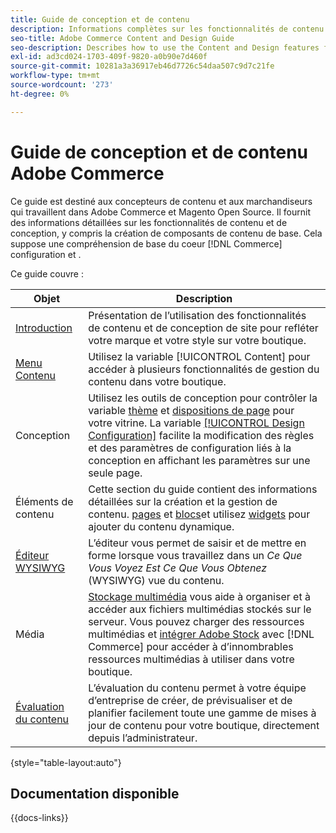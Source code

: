 ```yaml
---
title: Guide de conception et de contenu
description: Informations complètes sur les fonctionnalités de contenu et de conception pour les administrateurs d’Adobe Commerce et de Magento Open Source et les spécialistes du marketing en ligne.
seo-title: Adobe Commerce Content and Design Guide
seo-description: Describes how to use the Content and Design features for Adobe Commerce and Magento Open Source.
exl-id: ad3cd024-1703-409f-9820-a0b90e7d460f
source-git-commit: 10281a3a36917eb46d7726c54daa507c9d7c21fe
workflow-type: tm+mt
source-wordcount: '273'
ht-degree: 0%

---
```


# Guide de conception et de contenu Adobe Commerce

Ce guide est destiné aux concepteurs de contenu et aux marchandiseurs qui travaillent dans Adobe Commerce et Magento Open Source. Il fournit des informations détaillées sur les fonctionnalités de contenu et de conception, y compris la création de composants de contenu de base. Cela suppose une compréhension de base du coeur [!DNL Commerce] configuration et .

Ce guide couvre :

| Objet | Description |
| ------- | ----------- |
| [Introduction](introduction.md) | Présentation de l’utilisation des fonctionnalités de contenu et de conception de site pour refléter votre marque et votre style sur votre boutique. |
| [Menu Contenu](content-menu.md) | Utilisez la variable [!UICONTROL Content] pour accéder à plusieurs fonctionnalités de gestion du contenu dans votre boutique. |
| Conception | Utilisez les outils de conception pour contrôler la variable [thème](themes.md) et [dispositions de page](page-layout.md) pour votre vitrine. La variable [[!UICONTROL Design Configuration]](configuration.md) facilite la modification des règles et des paramètres de configuration liés à la conception en affichant les paramètres sur une seule page. |
| Éléments de contenu | Cette section du guide contient des informations détaillées sur la création et la gestion de contenu. [pages](pages.md) et [blocs](blocks.md)et utilisez [widgets](widgets.md) pour ajouter du contenu dynamique. |
| [Éditeur WYSIWYG](editor.md) | L’éditeur vous permet de saisir et de mettre en forme lorsque vous travaillez dans un _Ce Que Vous Voyez Est Ce Que Vous Obtenez_ (WYSIWYG) vue du contenu. |
| Média | [Stockage multimédia](media-storage.md) vous aide à organiser et à accéder aux fichiers multimédias stockés sur le serveur. Vous pouvez charger des ressources multimédias et [intégrer Adobe Stock](adobe-stock.md) avec [!DNL Commerce] pour accéder à d’innombrables ressources multimédias à utiliser dans votre boutique. |
| [Évaluation du contenu](content-staging.md) | L’évaluation du contenu permet à votre équipe d’entreprise de créer, de prévisualiser et de planifier facilement toute une gamme de mises à jour de contenu pour votre boutique, directement depuis l’administrateur. |

{style="table-layout:auto"}

## Documentation disponible

{{docs-links}}
